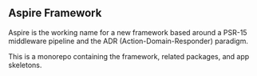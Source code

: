## Aspire Framework

Aspire is the working name for a new framework based around a
PSR-15 middleware pipeline and the ADR (Action-Domain-Responder) paradigm.

This is a monorepo containing the framework, related packages, and app skeletons.
